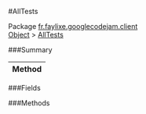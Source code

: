 #AllTests

Package [fr.faylixe.googlecodejam.client](https://github.com/Faylixe/googlecodejam-client/blob/master/fr/faylixe/googlecodejam/client)<br>
[Object]() > [AllTests](https://github.com/Faylixe/googlecodejam-client/blob/master/javadoc/fr/faylixe/googlecodejam/client/AllTests.md)



###Summary


| Method |
| --- |

###Fields


###Methods

